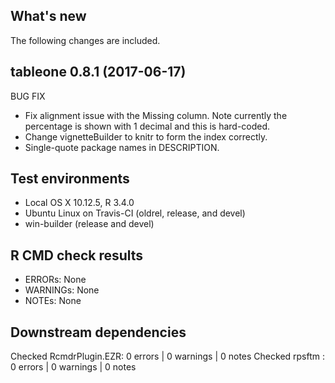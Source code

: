 ## What's new
The following changes are included.

tableone 0.8.1 (2017-06-17)
----------------------------------------------------------------
BUG FIX
* Fix alignment issue with the Missing column. Note currently the
  percentage is shown with 1 decimal and this is hard-coded.
* Change vignetteBuilder to knitr to form the index correctly.
* Single-quote package names in DESCRIPTION.


## Test environments
* Local OS X 10.12.5, R 3.4.0
* Ubuntu Linux on Travis-CI (oldrel, release, and devel)
* win-builder (release and devel)


## R CMD check results
* ERRORs: None
* WARNINGs: None
* NOTEs: None


## Downstream dependencies
Checked RcmdrPlugin.EZR: 0 errors | 0 warnings | 0 notes
Checked rpsftm         : 0 errors | 0 warnings | 0 notes
